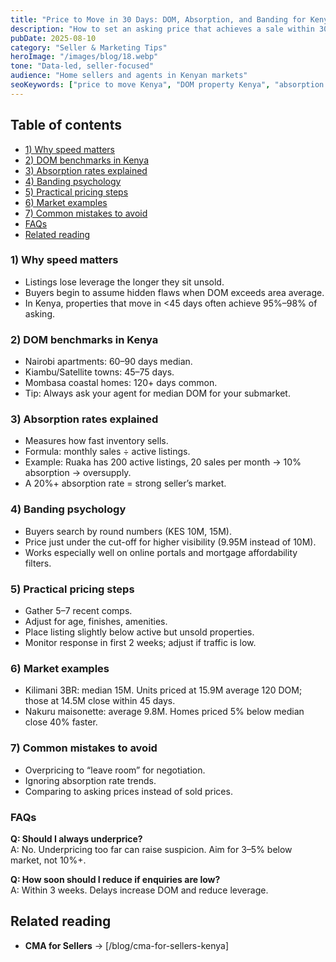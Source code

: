 ```yaml
---
title: "Price to Move in 30 Days: DOM, Absorption, and Banding for Kenya"
description: "How to set an asking price that achieves a sale within 30 days using Days-on-Market (DOM), absorption rates, and price banding in the Kenyan context."
pubDate: 2025-08-10
category: "Seller & Marketing Tips"
heroImage: "/images/blog/18.webp"
tone: "Data-led, seller-focused"
audience: "Home sellers and agents in Kenyan markets"
seoKeywords: ["price to move Kenya", "DOM property Kenya", "absorption rates Kenya", "pricing band Kenya"]
---
```


## Table of contents
- [1) Why speed matters](#1-why-speed-matters)
- [2) DOM benchmarks in Kenya](#2-dom-benchmarks-in-kenya)
- [3) Absorption rates explained](#3-absorption-rates-explained)
- [4) Banding psychology](#4-banding-psychology)
- [5) Practical pricing steps](#5-practical-pricing-steps)
- [6) Market examples](#6-market-examples)
- [7) Common mistakes to avoid](#7-common-mistakes-to-avoid)
- [FAQs](#faqs)
- [Related reading](#related-reading)

### 1) Why speed matters
- Listings lose leverage the longer they sit unsold.  
- Buyers begin to assume hidden flaws when DOM exceeds area average.  
- In Kenya, properties that move in <45 days often achieve 95%–98% of asking.  

### 2) DOM benchmarks in Kenya
- Nairobi apartments: 60–90 days median.  
- Kiambu/Satellite towns: 45–75 days.  
- Mombasa coastal homes: 120+ days common.  
- Tip: Always ask your agent for median DOM for your submarket.  

### 3) Absorption rates explained
- Measures how fast inventory sells.  
- Formula: monthly sales ÷ active listings.  
- Example: Ruaka has 200 active listings, 20 sales per month → 10% absorption → oversupply.  
- A 20%+ absorption rate = strong seller’s market.  

### 4) Banding psychology
- Buyers search by round numbers (KES 10M, 15M).  
- Price just under the cut-off for higher visibility (9.95M instead of 10M).  
- Works especially well on online portals and mortgage affordability filters.  

### 5) Practical pricing steps
- Gather 5–7 recent comps.  
- Adjust for age, finishes, amenities.  
- Place listing slightly below active but unsold properties.  
- Monitor response in first 2 weeks; adjust if traffic is low.  

### 6) Market examples
- Kilimani 3BR: median 15M. Units priced at 15.9M average 120 DOM; those at 14.5M close within 45 days.  
- Nakuru maisonette: average 9.8M. Homes priced 5% below median close 40% faster.  

### 7) Common mistakes to avoid
- Overpricing to “leave room” for negotiation.  
- Ignoring absorption rate trends.  
- Comparing to asking prices instead of sold prices.  

### FAQs
**Q: Should I always underprice?**  
A: No. Underpricing too far can raise suspicion. Aim for 3–5% below market, not 10%+.  

**Q: How soon should I reduce if enquiries are low?**  
A: Within 3 weeks. Delays increase DOM and reduce leverage.  

## Related reading
- **CMA for Sellers** → [/blog/cma-for-sellers-kenya]  
